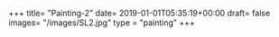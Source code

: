 +++
title= "Painting-2"
date= 2019-01-01T05:35:19+00:00
draft= false
images= "/images/SL2.jpg"
type = "painting"
+++
